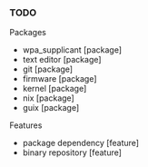 ### TODO

Packages
- wpa_supplicant [package]
- text editor [package]
- git [package]
- firmware [package]
- kernel [package]
- nix [package]
- guix [package]

Features
- package dependency [feature]
- binary repository [feature]

